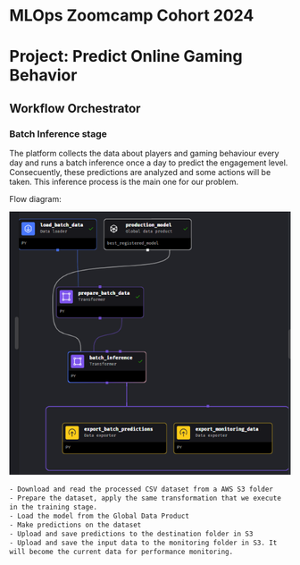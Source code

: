 # MLOps Zoomcamp Cohort 2024
# Project: Predict Online Gaming Behavior

## Workflow Orchestrator

### Batch Inference stage

The platform collects the data about players and gaming behaviour every day and runs a batch inference once a day to predict the engagement level. Consecuently, these predictions are analyzed and some actions will be taken. This inference process is the main one for our problem.

Flow diagram:

![Pipeline Batch Inference](../images/pipeline_batch_inference.png)

	- Download and read the processed CSV dataset from a AWS S3 folder
	- Prepare the dataset, apply the same transformation that we execute in the training stage.
	- Load the model from the Global Data Product
	- Make predictions on the dataset
	- Upload and save predictions to the destination folder in S3
	- Upload and save the input data to the monitoring folder in S3. It will become the current data for performance monitoring. 
